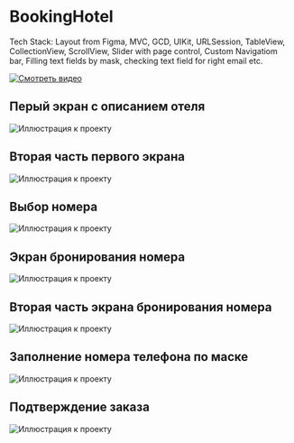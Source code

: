 # BookingHotel
Tech Stack: Layout from Figma, MVC, GCD, UIKit, URLSession, TableView, CollectionView, ScrollView, Slider with page control, Custom Navigatiom bar, Filling text fields by mask, checking text field for right email etc.

[![Смотреть видео](https://img.youtube.com/vi/YOUTUBE_VIDEO_ID_HERE/maxresdefault.jpg)](https://youtu.be/rn5XewMEbSs)

## Перый экран с описанием отеля
![Иллюстрация к проекту](https://github.com/Quasaryy/BookingHotel/blob/main/1.png)

## Вторая часть первого экрана
![Иллюстрация к проекту](https://github.com/Quasaryy/BookingHotel/blob/main/2.png)

## Выбор номера
![Иллюстрация к проекту](https://github.com/Quasaryy/BookingHotel/blob/main/3.png)

## Экран бронирования номера
![Иллюстрация к проекту](https://github.com/Quasaryy/BookingHotel/blob/main/4.png)

## Вторая часть экрана бронирования номера
![Иллюстрация к проекту](https://github.com/Quasaryy/BookingHotel/blob/main/5.png)

## Заполнение номера телефона по маске
![Иллюстрация к проекту](https://github.com/Quasaryy/BookingHotel/blob/main/6.png)

## Подтверждение заказа
![Иллюстрация к проекту](https://github.com/Quasaryy/BookingHotel/blob/main/7.png)
